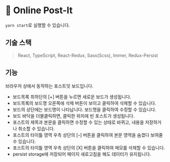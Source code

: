 # 🔖 Online Post-It

`yarn start`로 실행할 수 있습니다. 

## 기술 스택
> React, TypeScript, React-Redux, Sass(Scss), Immer, Redux-Persist
## 기능
브라우저 상에서 동작하는 포스트잇 보드입니다. 

- 보드목록 최하단의 [+] 버튼을 누르면 새로운 보드가 생성됩니다.
- 보드목록의 보드명 오른쪽에 삭제 버튼이 보이고 클릭하여 삭제할 수 있습니다.
- 보드의 상단에는 보드명이 나타납니다. 보드명을 클릭하여 수정할 수 있습니다.
- 보드 바닥을 더블클릭하면, 클릭한 위치에 빈 포스트가 생성됩니다.
- 포스트의 제목과 본문을 클릭하면 수정할 수 있는 상태로 바뀌고, 내용을 저장하거나 취소할 수 있습니다.
- 포스트의 타이틀 영역 우측 상단의 [–] 버튼을 클릭하여 본문 영역을 숨겼다 보여줄 수 있습니다.
- 포스트의 타이틀 영역 우측 상단의 [X] 버튼을 클릭하여 메모를 삭제할 수 있습니다.
- persist storage에 저장되어 페이지 새로고침을 해도 데이터가 유지됩니다. 
